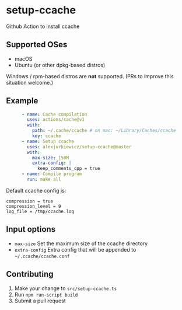 # setup-ccache
Github Action to install ccache

## Supported OSes

* macOS
* Ubuntu (or other dpkg-based distros)

Windows / rpm-based distros are **not** supported. (PRs to improve this situation welcome.)

## Example

```yaml
      - name: Cache compilation
        uses: actions/cache@v1
        with:
          path: ~/.cache/ccache # on mac: ~/Library/Caches/ccache
          key: ccache
      - name: Setup ccache
        uses: alexjurkiewicz/setup-ccache@master
        with:
          max-size: 150M
          extra-config: |
            keep_comments_cpp = true
      - name: Compile program
        run: make all
```

Default ccache config is:

```
compression = true
compression_level = 9
log_file = /tmp/ccache.log
```

## Input options

* `max-size` Set the maximum size of the ccache directory
* `extra-config` Extra config that will be appended to `~/.ccache/ccache.conf`

## Contributing

1. Make your change to `src/setup-ccache.ts`
2. Run `npm run-script build`
3. Submit a pull request
